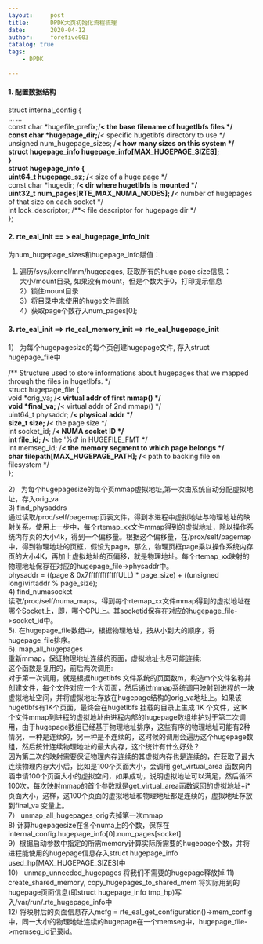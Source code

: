 ```yaml
---
layout:     post
title:      DPDK大页初始化流程梳理
date:       2020-04-12
author:     forefive003
catalog: true
tags:
    - DPDK

---
```


#### 1. 配置数据结构

struct internal_config {  
​    … …  
​    const char *hugefile_prefix;/**< the base filename of hugetlbfs files */  
​    const char *hugepage_dir;/**< specific hugetlbfs directory to use */  
​    unsigned num_hugepage_sizes; /**< how many sizes on this system */  
​    struct hugepage_info hugepage_info[MAX_HUGEPAGE_SIZES];  
}  
struct hugepage_info {  
​    uint64_t hugepage_sz;  /**< size of a huge page */  
​    const char *hugedir;   /**< dir where hugetlbfs is mounted */  
​    uint32_t num_pages[RTE_MAX_NUMA_NODES]; /**< number of hugepages of that size on each socket */  
​    int lock_descriptor;   /**< file descriptor for hugepage dir */  
};  
    

#### 2. rte_eal_init == > eal_hugepage_info_init
为num_hugepage_sizes和hugepage_info赋值：  
1) 遍历/sys/kernel/mm/hugepages, 获取所有的huge page size信息：  
   大小/mount目录, 如果没有mount，但是个数大于0，打印提示信息  
2）锁住mount目录  
3）将目录中未使用的huge文件删除  
4）获取page个数存入num_pages[0];  

#### 3. rte_eal_init ==> rte_eal_memory_init ==> rte_eal_hugepage_init
1） 为每个hugepagesize的每个页创建hugepage文件, 存入struct hugepage_file中  
    
/**
Structure used to store informations about hugepages that we mapped through the files in hugetlbfs.
*/  
struct hugepage_file {  
​    void *orig_va;    /**< virtual addr of first mmap() */  
​    void *final_va;   /**< virtual addr of 2nd mmap() */  
​    uint64_t physaddr;  /**< physical addr */  
​    size_t size;     /**< the page size */  
​    int socket_id;    /**< NUMA socket ID */  
​    int file_id;     /**< the '%d' in HUGEFILE_FMT */  
​    int memseg_id;    /**< the memory segment to which page belongs */  
​    char filepath[MAX_HUGEPAGE_PATH]; /**< path to backing file on filesystem */  
};  
    
2） 为每个hugepagesize的每个页mmap虚拟地址,第一次由系统自动分配虚拟地址，存入orig_va  
3)  find_physaddrs  
通过读取/proc/self/pagemap页表文件，得到本进程中虚拟地址与物理地址的映射关系。使用上一步中，每个rtemap_xx文件mmap得到的虚拟地址，除以操作系统内存页的大小4k，得到一个偏移量。根据这个偏移量，在/prox/self/pagemap中，得到物理地址的页框，假设为page，那么，物理页框page乘以操作系统内存页的大小4K，再加上虚拟地址的页偏移，就是物理地址。每个rtemap_xx映射的物理地址保存在对应的hugepage_file->physaddr中。  
physaddr = ((page & 0x7fffffffffffffULL) * page_size) + ((unsigned long)virtaddr % page_size);  
4)  find_numasocket  
读取/proc/self/numa_maps，得到每个rtemap_xx文件mmap得到的虚拟地址在哪个Socket上，即，哪个CPU上。其socketid保存在对应的hugepage_file->socket_id中。  
5).  在hugepage_file数组中，根据物理地址，按从小到大的顺序，将hugepage_file排序。  
6). map_all_hugepages  
重新mmap，保证物理地址连续的页面，虚拟地址也尽可能连续:  
这个函数是复用的，前后两次调用:  
对于第一次调用，就是根据hugetlbfs 文件系统的页面数m，构造m个文件名称并创建文件，每个文件对应一个大页面，然后通过mmap系统调用映射到进程的一块虚拟地址空间，并将虚拟地址存放在hugepage结构的orig_va地址上。如果该hugetlbfs有1K个页面，最终会在hugetlbfs 挂载的目录上生成 1K 个文件，这1K 个文件mmap到进程的虚拟地址由进程内部的hugepage数组维护对于第二次调用，由于hugepage数组已经基于物理地址排序，这些有序的物理地址可能有2种情况，一种是连续的，另一种是不连续的，这时候的调用会遍历这个hugepage数组，然后统计连续物理地址的最大内存，这个统计有什么好处？  
因为第二次的映射需要保证物理内存连续的其虚拟内存也是连续的，在获取了最大连续物理内存大小后，比如是100个页面大小，会调用 get_virtual_area 函数向内涵申请100个页面大小的虚拟空间，如果成功，说明虚拟地址可以满足，然后循环100次，每次映射mmap的首个参数就是get_virtual_area函数返回的虚拟地址+i*页面大小，这样，这100个页面的虚拟地址和物理地址都是连续的，虚拟地址存放到final_va 变量上。  
7） unmap_all_hugepages_orig去掉第一次mmap  
8)   计算hugepagesize在各个numa上的个数，保存在  internal_config.hugepage_info[0].num_pages[socket]  
9）根据启动参数中指定的所需memory计算实际所需要的hugepage个数，并将进程能使用的hugepage信息存入struct hugepage_info used_hp[MAX_HUGEPAGE_SIZES]中  
10） unmap_unneeded_hugepages 将我们不需要的hugepage释放掉
11)  create_shared_memory, copy_hugepages_to_shared_mem
将实际用到的hugepage页面信息(即struct hugepage_info tmp_hp)写入/var/run/.rte_hugepage_info中  
12)  将映射后的页面信息存入mcfg = rte_eal_get_configuration()->mem_config中，同一大小的物理地址连续的hugepage在一个memseg中，hugepage_file->memseg_id记录id。  